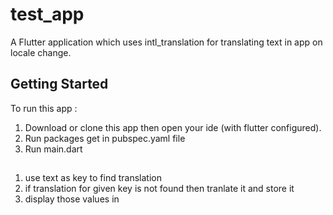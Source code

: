 # test_app

A Flutter application which uses intl_translation for translating text in app on locale change.

## Getting Started
To run this app :
1. Download or clone this app then open your ide (with flutter configured).
2. Run packages get in pubspec.yaml file
3. Run main.dart

##
1. use text as key to find translation
2. if translation for given key is not found then tranlate it and store it
3. display those values in 
